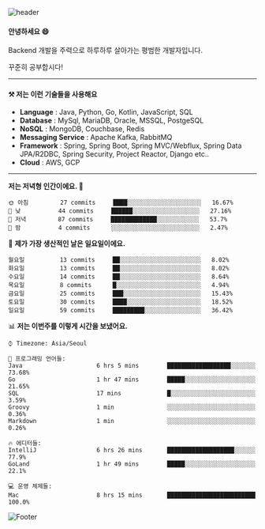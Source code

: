 ![header](https://capsule-render.vercel.app/api?type=waving&color=gradient&height=250&section=header&text=Wondeok%20Kang&fontSize=60&animation=fadeIn&fontAlignY=38&desc=a.k.a.%20Wade%2C%20Deogicorgi%20&descAlignY=61&descAlign=66&descSize=25&customColorList=4)



#### 안녕하세요 😄
Backend 개발을 주력으로 하루하루 살아가는 평범한 개발자입니다.

꾸준히 공부합시다!

<!-- blog : 

[![Velog's GitHub stats](https://velog-readme-stats.vercel.app/api/badge?name=deogicorgi)](https://velog.io/@deogicorgi)  -->

---

#### ⚒️ 저는 이런 기술들을 사용해요

- **Language** : Java, Python, Go, Kotlin, JavaScript, SQL
- **Database** : MySql, MariaDB, Oracle, MSSQL, PostgeSQL
- **NoSQL** : MongoDB, Couchbase, Redis
- **Messaging Service** : Apache Kafka, RabbitMQ
- **Framework** : Spring, Spring Boot, Spring MVC/Webflux, Spring Data JPA/R2DBC, Spring Security, Project Reactor, Django etc..
- **Cloud** : AWS, GCP
---

<!--
[![Solved.ac Profile](http://mazassumnida.wtf/api/v2/generate_badge?boj=deogicorgi)](https://solved.ac/deogicorgi/)
![alt text](https://github.com/[username]/[reponame]/blob/[branch]/image.jpg?raw=true)
--> 

<!--START_SECTION:waka-->
**저는 저녁형 인간이에요. 🦉** 

```text
🌞 아침         27 commits     ████░░░░░░░░░░░░░░░░░░░░░   16.67% 
🌆 낮　         44 commits     ██████░░░░░░░░░░░░░░░░░░░   27.16% 
🌃 저녁         87 commits     █████████████░░░░░░░░░░░░   53.7% 
🌙 밤　         4 commits      ░░░░░░░░░░░░░░░░░░░░░░░░░   2.47%

```
📅 **제가 가장 생산적인 날은 일요일이에요.** 

```text
월요일          13 commits     ██░░░░░░░░░░░░░░░░░░░░░░░   8.02% 
화요일          13 commits     ██░░░░░░░░░░░░░░░░░░░░░░░   8.02% 
수요일          14 commits     ██░░░░░░░░░░░░░░░░░░░░░░░   8.64% 
목요일          8 commits      █░░░░░░░░░░░░░░░░░░░░░░░░   4.94% 
금요일          25 commits     ███░░░░░░░░░░░░░░░░░░░░░░   15.43% 
토요일          30 commits     ████░░░░░░░░░░░░░░░░░░░░░   18.52% 
일요일          59 commits     █████████░░░░░░░░░░░░░░░░   36.42%

```


📊 **저는 이번주를 이렇게 시간을 보냈어요.** 

```text
⌚︎ Timezone: Asia/Seoul

💬 프로그래밍 언어들: 
Java                     6 hrs 5 mins        ██████████████████░░░░░░░   73.68% 
Go                       1 hr 47 mins        █████░░░░░░░░░░░░░░░░░░░░   21.65% 
SQL                      17 mins             █░░░░░░░░░░░░░░░░░░░░░░░░   3.59% 
Groovy                   1 min               ░░░░░░░░░░░░░░░░░░░░░░░░░   0.36% 
Markdown                 1 min               ░░░░░░░░░░░░░░░░░░░░░░░░░   0.26%

🔥 에디터들: 
IntelliJ                 6 hrs 26 mins       ███████████████████░░░░░░   77.9% 
GoLand                   1 hr 49 mins        █████░░░░░░░░░░░░░░░░░░░░   22.1%

💻 운영 체제들: 
Mac                      8 hrs 15 mins       █████████████████████████   100.0%

```


<!--END_SECTION:waka-->

![Footer](https://capsule-render.vercel.app/api?type=waving&color=auto&height=200&section=footer&&customColorList=4)
<!--

**deogicorgi/deogicorgi** is a ✨ _special_ ✨ repository because its `README.md` (this file) appears on your GitHub profile.

Here are some ideas to get you started:

- 🔭 I’m currently working on ...
- 🌱 I’m currently learning ...
- 👯 I’m looking to collaborate on ...
- 🤔 I’m looking for help with ...
- 💬 Ask me about ...
- 📫 How to reach me: ...
- 😄 Pronouns: ...
- ⚡ Fun fact: ...
-->
